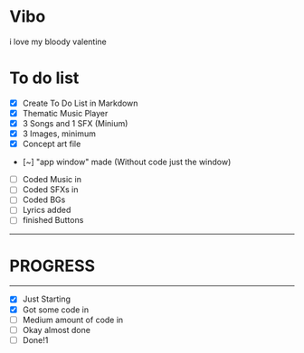 # Vibo
i love my bloody valentine 

# To do list
- [x] Create To Do List in Markdown
- [x] Thematic Music Player
- [x] 3 Songs and 1 SFX (Minium)
- [x] 3 Images, minimum
- [x] Concept art file
- [~] "app window" made (Without code just the window)
- [ ] Coded Music in
- [ ] Coded SFXs in
- [ ] Coded BGs 
- [ ] Lyrics added
- [ ] finished Buttons
---
# PROGRESS 
---
- [x] Just Starting
- [x] Got some code in
- [ ] Medium amount of code in
- [ ] Okay almost done
- [ ] Done!1
